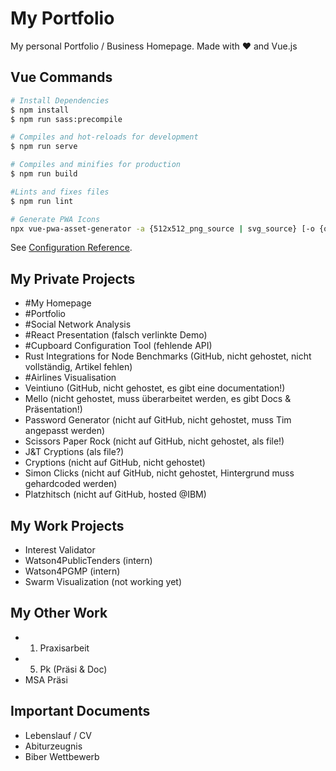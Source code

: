 # My Portfolio

My personal Portfolio / Business Homepage. Made with ♥ and Vue.js

## Vue Commands

``` bash
# Install Dependencies
$ npm install
$ npm run sass:precompile

# Compiles and hot-reloads for development
$ npm run serve

# Compiles and minifies for production
$ npm run build

#Lints and fixes files
$ npm run lint

# Generate PWA Icons
npx vue-pwa-asset-generator -a {512x512_png_source | svg_source} [-o {output_folder}]
```

See [Configuration Reference](https://cli.vuejs.org/config/).

## My Private Projects

- #My Homepage
- #Portfolio
- #Social Network Analysis
- #React Presentation (falsch verlinkte Demo)
- #Cupboard Configuration Tool (fehlende API)
- Rust Integrations for Node Benchmarks (GitHub, nicht gehostet, nicht vollständig, Artikel fehlen)
- #Airlines Visualisation
- Veintiuno (GitHub, nicht gehostet, es gibt eine documentation!)
- Mello (nicht gehostet, muss überarbeitet werden, es gibt Docs & Präsentation!)
- Password Generator (nicht auf GitHub, nicht gehostet, muss Tim angepasst werden)
- Scissors Paper Rock (nicht auf GitHub, nicht gehostet, als file!)
- J&T Cryptions (als file?)
- Cryptions (nicht auf GitHub, nicht gehostet)
- Simon Clicks (nicht auf GitHub, nicht gehostet, Hintergrund muss gehardcoded werden)
- Platzhitsch (nicht auf GitHub, hosted @IBM)

## My Work Projects

- Interest Validator
- Watson4PublicTenders (intern)
- Watson4PGMP (intern)
- Swarm Visualization (not working yet)

## My Other Work

- 1. Praxisarbeit
- 5. Pk (Präsi & Doc)
- MSA Präsi

## Important Documents

- Lebenslauf / CV
- Abiturzeugnis
- Biber Wettbewerb
